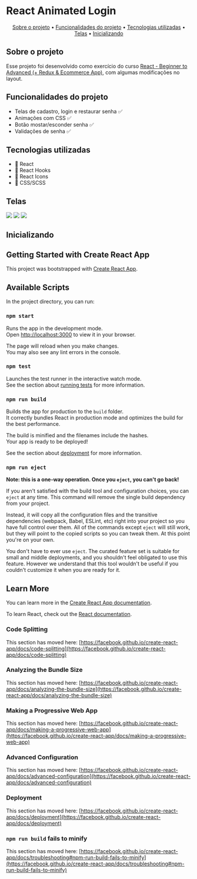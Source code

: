 # React Animated Login

<p align="center">
 <a href="#sobre-o-projeto">Sobre o projeto</a> •
 <a href="#funcionalidades-do-projeto">Funcionalidades do projeto</a> • 
 <a href="#tecnologias-utilizadas">Tecnologias utilizadas</a> • 
 <a href="#telas">Telas</a> • 
 <a href="#inicializando">Inicializando</a>
</p> 

## Sobre o projeto

Esse projeto foi desenvolvido como exercício do curso [React - Beginner to Advanced (+ Redux & Ecommerce App)](https://www.udemy.com/course/react-beginner-to-advanced-with-redux-ecommerce-app/), com algumas modificações no layout.

## Funcionalidades do projeto

<ul>
<li>Telas de cadastro, login e restaurar senha ✅</li>
<li>Animações com CSS ✅</li>
<li>Botão mostar/esconder senha ✅</li>
<li>Validações de senha ✅</li>
</ul>

## Tecnologias utilizadas

- 🚀 React
- 🚀 React Hooks
- 🚀 React Icons
- 🚀 CSS/SCSS

## Telas 
<img src="src/assets/readme/validacao.gif" />
<img src="src/assets/readme/senha.gif" />
<img src="src/assets/readme/telas.gif" />


## Inicializando

## Getting Started with Create React App

This project was bootstrapped with [Create React App](https://github.com/facebook/create-react-app).

## Available Scripts

In the project directory, you can run:

### `npm start`

Runs the app in the development mode.\
Open [http://localhost:3000](http://localhost:3000) to view it in your browser.

The page will reload when you make changes.\
You may also see any lint errors in the console.

### `npm test`

Launches the test runner in the interactive watch mode.\
See the section about [running tests](https://facebook.github.io/create-react-app/docs/running-tests) for more information.

### `npm run build`

Builds the app for production to the `build` folder.\
It correctly bundles React in production mode and optimizes the build for the best performance.

The build is minified and the filenames include the hashes.\
Your app is ready to be deployed!

See the section about [deployment](https://facebook.github.io/create-react-app/docs/deployment) for more information.

### `npm run eject`

**Note: this is a one-way operation. Once you `eject`, you can't go back!**

If you aren't satisfied with the build tool and configuration choices, you can `eject` at any time. This command will remove the single build dependency from your project.

Instead, it will copy all the configuration files and the transitive dependencies (webpack, Babel, ESLint, etc) right into your project so you have full control over them. All of the commands except `eject` will still work, but they will point to the copied scripts so you can tweak them. At this point you're on your own.

You don't have to ever use `eject`. The curated feature set is suitable for small and middle deployments, and you shouldn't feel obligated to use this feature. However we understand that this tool wouldn't be useful if you couldn't customize it when you are ready for it.

## Learn More

You can learn more in the [Create React App documentation](https://facebook.github.io/create-react-app/docs/getting-started).

To learn React, check out the [React documentation](https://reactjs.org/).

### Code Splitting

This section has moved here: [https://facebook.github.io/create-react-app/docs/code-splitting](https://facebook.github.io/create-react-app/docs/code-splitting)

### Analyzing the Bundle Size

This section has moved here: [https://facebook.github.io/create-react-app/docs/analyzing-the-bundle-size](https://facebook.github.io/create-react-app/docs/analyzing-the-bundle-size)

### Making a Progressive Web App

This section has moved here: [https://facebook.github.io/create-react-app/docs/making-a-progressive-web-app](https://facebook.github.io/create-react-app/docs/making-a-progressive-web-app)

### Advanced Configuration

This section has moved here: [https://facebook.github.io/create-react-app/docs/advanced-configuration](https://facebook.github.io/create-react-app/docs/advanced-configuration)

### Deployment

This section has moved here: [https://facebook.github.io/create-react-app/docs/deployment](https://facebook.github.io/create-react-app/docs/deployment)

### `npm run build` fails to minify

This section has moved here: [https://facebook.github.io/create-react-app/docs/troubleshooting#npm-run-build-fails-to-minify](https://facebook.github.io/create-react-app/docs/troubleshooting#npm-run-build-fails-to-minify)
